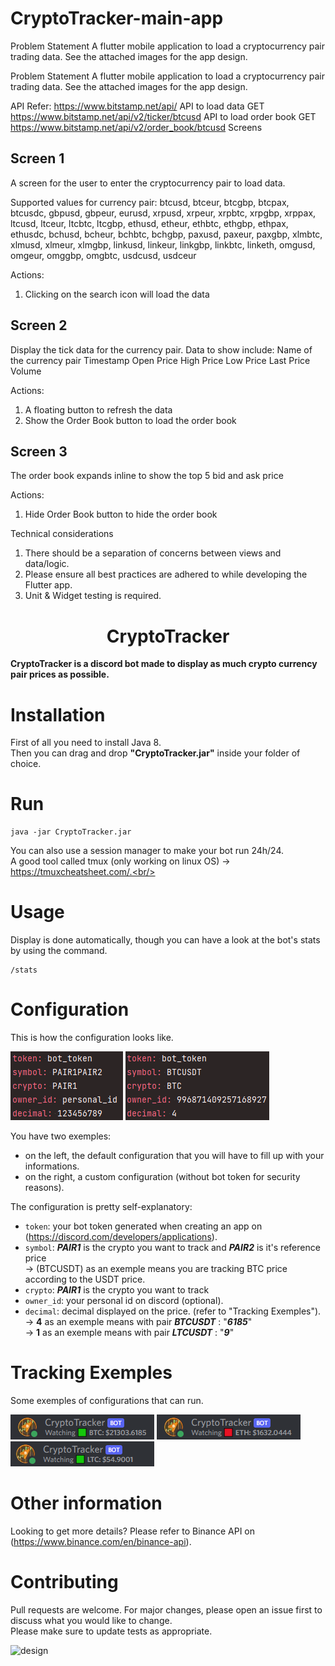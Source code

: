 # CryptoTracker-main-app
Problem Statement 
A flutter mobile application to load a cryptocurrency pair trading data. See the attached images for the app design.

Problem Statement
A flutter mobile application to load a cryptocurrency pair trading data.
See the attached images for the app design.

API
Refer: https://www.bitstamp.net/api/
API to load data
GET https://www.bitstamp.net/api/v2/ticker/btcusd
API to load order book
GET https://www.bitstamp.net/api/v2/order_book/btcusd
Screens

Screen 1
------------
A screen for the user to enter the cryptocurrency pair to load data.

Supported values for currency pair: btcusd, btceur, btcgbp, btcpax, btcusdc, gbpusd, gbpeur, eurusd, xrpusd, xrpeur, xrpbtc, xrpgbp, xrppax, ltcusd, ltceur, ltcbtc, ltcgbp, ethusd, etheur, ethbtc, ethgbp, ethpax, ethusdc, bchusd, bcheur, bchbtc, bchgbp, paxusd, paxeur, paxgbp, xlmbtc, xlmusd, xlmeur, xlmgbp, linkusd, linkeur, linkgbp, linkbtc, linketh, omgusd, omgeur, omggbp, omgbtc, usdcusd, usdceur

Actions:
1. Clicking on the search icon will load the data

Screen 2
-----------
Display the tick data for the currency pair. Data to show include:
Name of the currency pair
Timestamp
Open Price
High Price
Low Price
Last Price
Volume

Actions:
1. A floating button to refresh the data
2. Show the Order Book button to load the order book

Screen 3
-----------
The order book expands inline to show the top 5 bid and ask price

Actions:
1. Hide Order Book button to hide the order book

Technical considerations

1. There should be a separation of concerns between views and data/logic.
2. Please ensure all best practices are adhered to while developing the Flutter app.
3. Unit & Widget testing is required.

<div align="center">

# CryptoTracker
</div>

**CryptoTracker is a discord bot made to display as much crypto currency pair prices as possible.**<br/>

# Installation
First of all you need to install Java 8.<br/>
Then you can drag and drop **"CryptoTracker.jar"** inside your folder of choice.<br/>

# Run
```
java -jar CryptoTracker.jar
```
You can also use a session manager to make your bot run 24h/24.<br/>
A good tool called tmux (only working on linux OS) -> https://tmuxcheatsheet.com/.<br/>

# Usage
Display is done automatically, though you can have a look at the bot's stats by using the command.<br/>
```
/stats
```

# Configuration
This is how the configuration looks like.<br/>

![](Showcase/config_default_exemple.png?raw=true "Default Config Exemple")
![](Showcase/config_custom_exemple.png?raw=true "Custom Config Exemple")

You have two exemples:
- on the left, the default configuration that you will have to fill up with your informations.<br/>
- on the right, a custom configuration (without bot token for security reasons).<br/>

The configuration is pretty self-explanatory:
* `token`: your bot token generated when creating an app on (https://discord.com/developers/applications).<br/>
* `symbol`: ***PAIR1*** is the crypto you want to track and ***PAIR2*** is it's reference price<br/> 
    -> (BTCUSDT) as an exemple means you are tracking BTC price according to the USDT price.<br/> 
* `crypto`: ***PAIR1*** is the crypto you want to track<br/> 
* `owner_id`: your personal id on discord (optional).<br/> 
* `decimal`: decimal displayed on the price. (refer to "Tracking Exemples").<br/> 
    -> **4** as an exemple means with pair ***BTCUSDT*** : "***6185***"<br/> 
    -> **1** as an exemple means with pair ***LTCUSDT*** : "***9***"<br/> 

# Tracking Exemples
Some exemples of configurations that can run.<br/>

![](Showcase/btc_exemple.png?raw=true "BTC/USDT Tracking Exemple")
![](Showcase/eth_exemple.png?raw=true "ETH/USDT Tracking Exemple")
![](Showcase/ltc_exemple.png?raw=true "LTC/USDT Tracking Exemple")

# Other information
Looking to get more details? Please refer to Binance API on (https://www.binance.com/en/binance-api).<br/>

# Contributing
Pull requests are welcome. For major changes, please open an issue first to discuss what you would like to change.<br/>
Please make sure to update tests as appropriate.<br/>

<img width="1225" alt="design" src="https://github.com/20BCE11035/CryptoTracker-main-app/assets/153983455/2abcc0d3-dac5-4853-bbdc-4dce5ebbb139">

